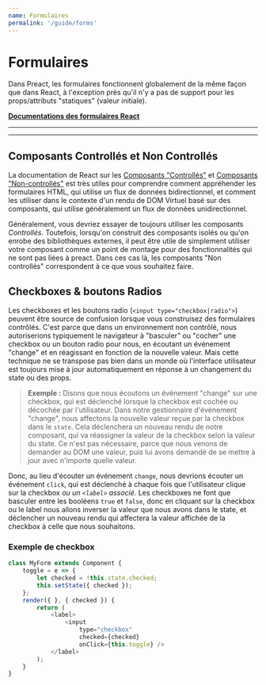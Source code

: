 ```yaml
---
name: Formulaires
permalink: '/guide/forms'
---
```


# Formulaires

Dans Preact, les formulaires fonctionnent globalement de la même façon que dans React, à l'exception près qu'il n'y a pas de support pour les props/attributs "statiques" (valeur initiale).

**[Documentations des formulaires React](https://facebook.github.io/react/docs/forms.html)**

---

<div><toc></toc></div>

---

## Composants Controllés et Non Controllés

La documentation de React sur les [Composants "Controllés"](https://facebook.github.io/react/docs/forms.html#controlled-components) et [Composants "Non-controllés"](https://facebook.github.io/react/docs/forms.html#uncontrolled-components) est très utiles pour comprendre comment appréhender les formulaires HTML, qui utilise un flux de données bidirectionnel, et comment les utiliser dans le contexte d'un rendu de DOM Virtuel basé sur des composants, qui utilise généralement un flux de données unidirectionnel.

Généralement, vous devriez essayer de toujours utiliser les composants _Controllés_. Toutefois, lorsqu'on construit des composants isolés ou qu'on enrobe des bibliothèques externes, il peut être utile de simplement utiliser votre composant comme un point de montage pour des fonctionnalités qui ne sont pas liées à preact. Dans ces cas là, les composants "Non controllés" correspondent à ce que vous souhaitez faire.


## Checkboxes & boutons Radios

Les checkboxes et les boutons radio (`<input type="checkbox|radio">`) peuvent être source de confusion lorsque vous construisez des formulaires contrôlés. C'est parce que dans un environnement non contrôlé, nous autoriserions typiquement le navigateur à "basculer" ou "cocher" une checkbox ou un bouton radio pour nous, en écoutant un événement "change" et en réagissant en fonction de la nouvelle valeur. Mais cette technique ne se transpose pas bien dans un monde où l'interface utilisateur est toujours mise à jour automatiquement en réponse à un changement du state ou des props.

> **Exemple :** Disons que nous écoutons un événement "change" sur une checkbox, qui est déclenché lorsque la checkbox est cochée ou décochée par l'utilisateur. Dans notre gestionnaire d'événement "change", nous affectons la nouvelle valeur reçue par la checkbox dans le `state`. Cela déclenchera un nouveau rendu de notre composant, qui va réassigner la valeur de la checkbox selon la valeur du state. Ce n'est pas nécessaire, parce que nous venons de demander au DOM une valeur, puis lui avons demandé de se mettre à jour avec n'importe quelle valeur.

Donc, au lieu d'écouter un événement `change`, nous devrions écouter un événement `click`, qui est déclenché à chaque fois que l'utilisateur clique sur la checkbox _ou un `<label>` associé_. Les checkboxes ne font que basculer entre les booléens `true` et `false`, donc en cliquant sur la checkbox ou le label nous allons inverser la valeur que nous avons dans le state, et déclencher un nouveau rendu qui affectera la valeur affichée de la checkbox à celle que nous souhaitons.

### Exemple de checkbox

```js
class MyForm extends Component {
    toggle = e => {
        let checked = !this.state.checked;
        this.setState({ checked });
    };
    render({ }, { checked }) {
        return (
            <label>
                <input
                    type="checkbox"
                    checked={checked}
                    onClick={this.toggle} />
            </label>
        );
    }
}
```
